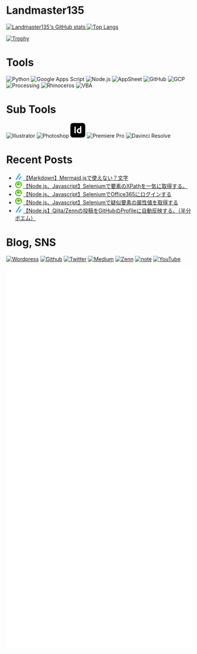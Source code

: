 # Landmaster135

<!-- - 👋 Hi, I’m @Landmaster135
- 👀 I’m interested in ...
- 🌱 I’m currently learning ...
- 💞️ I’m looking to collaborate on ...
- 📫 How to reach me ... -->

<!---
Landmaster135/Landmaster135 is a ✨ special ✨ repository because its `README.md` (this file) appears on your GitHub profile.
You can click the Preview link to take a look at your changes.
--->

<p align="left">
  <a href="https://github.com/anuraghazra/github-readme-stats">
    <img height="150.2em" alt="Landmaster135's GitHub stats" src="https://github-readme-stats.vercel.app/api/?username=Landmaster135&theme=tokyonight&show_icons=true" />
  </a>
  <a href="https://github.com/anuraghazra/github-readme-stats">
    <img height="150.2em" alt="Top Langs" src="https://github-readme-stats.vercel.app/api/top-langs/?username=Landmaster135&layout=compact&theme=tokyonight" />
  </a>
</p>
<p>
  <a href="https://github.com/ryo-ma/github-profile-trophy">
    <img height="100.2em" alt="Trophy" src="https://github-profile-trophy.vercel.app/?username=Landmaster135&theme=dracula&column=7" />
  </a>
</p>

# Tools
<p align="left">
  <img height="40.2em" alt="Python" src="https://www.vectorlogo.zone/logos/python/python-icon.svg">
  <img height="40.2em" alt="Google Apps Script" src="https://upload.wikimedia.org/wikipedia/commons/2/2f/Google_Apps_Script.svg">
  <img height="40.2em" alt="Node.js" src="https://www.vectorlogo.zone/logos/nodejs/nodejs-icon.svg">
  <img height="40.2em" alt="AppSheet" src="https://upload.wikimedia.org/wikipedia/commons/5/52/AppSheet_Logo.svg">
  <img height="40.2em" alt="GitHub" src="https://upload.vectorlogo.zone/logos/github/images/47bfd2d4-712f-4dee-9315-f99c611b7598.svg">
  <img height="40.2em" alt="GCP" src="https://www.vectorlogo.zone/logos/google_cloud/google_cloud-icon.svg">
  <img height="40.2em" alt="Processing" src="https://upload.wikimedia.org/wikipedia/commons/5/59/Processing_Logo_Clipped.svg">
  <img height="40.2em" alt="Rhinoceros" src="https://simpleicons.org/icons/rhinoceros.svg">
  <img height="40.2em" alt="VBA" src="https://www.vectorlogo.zone/logos/microsoft_vb/microsoft_vb-icon.svg">
</p>

# Sub Tools
<p align="left">
  <img height="40.2em" alt="Illustrator" src="https://www.vectorlogo.zone/logos/adobe_illustrator/adobe_illustrator-icon.svg">
  <img height="40.2em" alt="Photoshop" src="">
  <img height="40.2em" alt="InDesign" src="img/subTools/adobeIndesign.svg" style="background-color: '#FF3366;">
  
  <img height="40.2em" alt="Premiere Pro" src="">
  <img height="40.2em" alt="Davinci Resolve" src="">
</p>

# Recent Posts

<!--[START POSTS LIST]-->
- ![](img/zenn.png) [【Markdown】Mermaid.jsで使えない？文字](https://zenn.dev/kinkinbeer135ml/articles/f08ce790091aca)
- ![](img/qiita.png) [【Node.js、Javascript】Seleniumで要素のXPathを一気に取得する。](https://qiita.com/Landmaster135/items/3bf54fad9d1c72b1674d)
- ![](img/qiita.png) [【Node.js、Javascript】SeleniumでOffice365にログインする](https://qiita.com/Landmaster135/items/9d0064e86d42297ea84b)
- ![](img/qiita.png) [【Node.js、Javascript】Seleniumで疑似要素の属性値を取得する](https://qiita.com/Landmaster135/items/c0f26163950425c50167)
- ![](img/zenn.png) [【Node.js】Qiita/Zennの投稿をGitHubのProfileに自動反映する。（半分ポエム）](https://zenn.dev/kinkinbeer135ml/articles/968c7f8a5f0767)
<!--[END POSTS LIST]-->

# Blog, SNS

<p>
  <a href="https://www.endorphinbath.com" target="_blank"><img alt="Wordpress" src="https://img.shields.io/badge/Wordpress-21759B.svg?&style=flat&logo=Wordpress&logoColor=white" /></a>
  <a href="https://github.com/Landmaster135" target="_blank"><img alt="Github" src="https://img.shields.io/badge/GitHub-%2312100E.svg?&style=flat&logo=Github&logoColor=white" /></a>
  <a href="https://twitter.com/penguinbeer1351" target="_blank"><img alt="Twitter" src="https://img.shields.io/badge/twitter-%231DA1F2.svg?&style=flat&logo=twitter&logoColor=white" /></a>
  <a href="https://qiita.com/Landmaster135" target="_blank"><img alt="Medium" src="https://img.shields.io/badge/qiita-55C500.svg?&style=flat&logo=qiita&logoColor=white" /></a>
  <a href="https://zenn.dev/kinkinbeer135ml" target="_blank"><img alt="Zenn" src="https://img.shields.io/badge/Zenn-3EA8FF.svg?&style=flat&logo=Zenn&logoColor=white" /></a>
  <a href="https://note.com/kinkinbeer135ml" target="_blank"><img alt="note" src="https://img.shields.io/badge/note-41C9B4.svg?&style=flat&logo=note&logoColor=white" /></a>
  <a href="https://www.youtube.com/channel/UC95FIAkqzrjyVlg1uWdYzlw" target="_blank"><img alt="YouTube" src="https://img.shields.io/badge/YouTube-FF0000.svg?style=flat&logo=YouTube&logoColor=white" /></a>
</p>

[<img align="left" alt="🐧" src="https://github.com/Landmaster135/Landmaster135/blob/main/github-metrics.svg">]()
